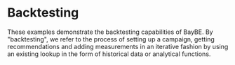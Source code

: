 # Backtesting

These examples demonstrate the backtesting capabilities of BayBE.
By "backtesting", we refer to the process of setting up a campaign, getting recommendations
and adding measurements in an iterative fashion by using an existing lookup in the form of historical data or analytical functions.